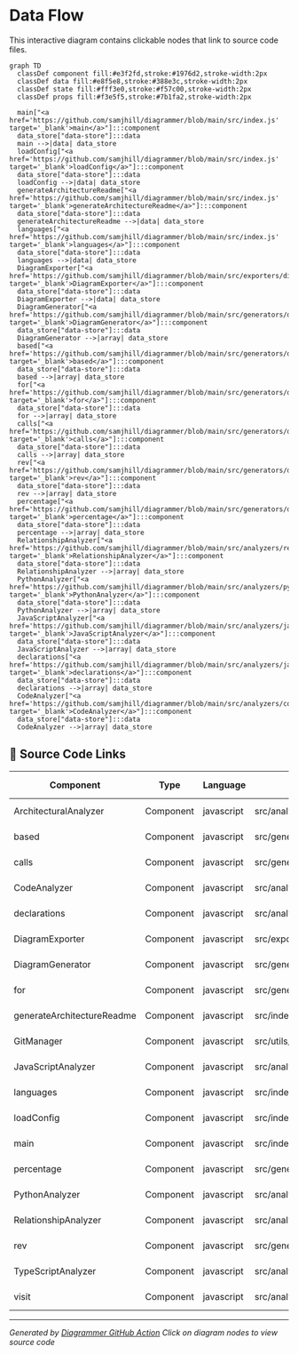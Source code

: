 # Data Flow

This interactive diagram contains clickable nodes that link to source code files.

```mermaid
graph TD
  classDef component fill:#e3f2fd,stroke:#1976d2,stroke-width:2px
  classDef data fill:#e8f5e8,stroke:#388e3c,stroke-width:2px
  classDef state fill:#fff3e0,stroke:#f57c00,stroke-width:2px
  classDef props fill:#f3e5f5,stroke:#7b1fa2,stroke-width:2px

  main["<a href='https://github.com/samjhill/diagrammer/blob/main/src/index.js' target='_blank'>main</a>"]:::component
  data_store["data-store"]:::data
  main -->|data| data_store
  loadConfig["<a href='https://github.com/samjhill/diagrammer/blob/main/src/index.js' target='_blank'>loadConfig</a>"]:::component
  data_store["data-store"]:::data
  loadConfig -->|data| data_store
  generateArchitectureReadme["<a href='https://github.com/samjhill/diagrammer/blob/main/src/index.js' target='_blank'>generateArchitectureReadme</a>"]:::component
  data_store["data-store"]:::data
  generateArchitectureReadme -->|data| data_store
  languages["<a href='https://github.com/samjhill/diagrammer/blob/main/src/index.js' target='_blank'>languages</a>"]:::component
  data_store["data-store"]:::data
  languages -->|data| data_store
  DiagramExporter["<a href='https://github.com/samjhill/diagrammer/blob/main/src/exporters/diagramExporter.js' target='_blank'>DiagramExporter</a>"]:::component
  data_store["data-store"]:::data
  DiagramExporter -->|data| data_store
  DiagramGenerator["<a href='https://github.com/samjhill/diagrammer/blob/main/src/generators/diagramGenerator.js' target='_blank'>DiagramGenerator</a>"]:::component
  data_store["data-store"]:::data
  DiagramGenerator -->|array| data_store
  based["<a href='https://github.com/samjhill/diagrammer/blob/main/src/generators/diagramGenerator.js' target='_blank'>based</a>"]:::component
  data_store["data-store"]:::data
  based -->|array| data_store
  for["<a href='https://github.com/samjhill/diagrammer/blob/main/src/generators/diagramGenerator.js' target='_blank'>for</a>"]:::component
  data_store["data-store"]:::data
  for -->|array| data_store
  calls["<a href='https://github.com/samjhill/diagrammer/blob/main/src/generators/diagramGenerator.js' target='_blank'>calls</a>"]:::component
  data_store["data-store"]:::data
  calls -->|array| data_store
  rev["<a href='https://github.com/samjhill/diagrammer/blob/main/src/generators/diagramGenerator.js' target='_blank'>rev</a>"]:::component
  data_store["data-store"]:::data
  rev -->|array| data_store
  percentage["<a href='https://github.com/samjhill/diagrammer/blob/main/src/generators/diagramGenerator.js' target='_blank'>percentage</a>"]:::component
  data_store["data-store"]:::data
  percentage -->|array| data_store
  RelationshipAnalyzer["<a href='https://github.com/samjhill/diagrammer/blob/main/src/analyzers/relationshipAnalyzer.js' target='_blank'>RelationshipAnalyzer</a>"]:::component
  data_store["data-store"]:::data
  RelationshipAnalyzer -->|array| data_store
  PythonAnalyzer["<a href='https://github.com/samjhill/diagrammer/blob/main/src/analyzers/pythonAnalyzer.js' target='_blank'>PythonAnalyzer</a>"]:::component
  data_store["data-store"]:::data
  PythonAnalyzer -->|array| data_store
  JavaScriptAnalyzer["<a href='https://github.com/samjhill/diagrammer/blob/main/src/analyzers/javascriptAnalyzer.js' target='_blank'>JavaScriptAnalyzer</a>"]:::component
  data_store["data-store"]:::data
  JavaScriptAnalyzer -->|array| data_store
  declarations["<a href='https://github.com/samjhill/diagrammer/blob/main/src/analyzers/javascriptAnalyzer.js' target='_blank'>declarations</a>"]:::component
  data_store["data-store"]:::data
  declarations -->|array| data_store
  CodeAnalyzer["<a href='https://github.com/samjhill/diagrammer/blob/main/src/analyzers/codeAnalyzer.js' target='_blank'>CodeAnalyzer</a>"]:::component
  data_store["data-store"]:::data
  CodeAnalyzer -->|array| data_store

```

## 📁 Source Code Links

| Component | Type | Language | File Path | Source Link |
|-----------|------|----------|-----------|-------------|
| ArchitecturalAnalyzer | Component | javascript | src/analyzers/architecturalAnalyzer.js | [View Source](https://github.com/samjhill/diagrammer/blob/main/src/analyzers/architecturalAnalyzer.js) |
| based | Component | javascript | src/generators/diagramGenerator.js | [View Source](https://github.com/samjhill/diagrammer/blob/main/src/generators/diagramGenerator.js) |
| calls | Component | javascript | src/generators/diagramGenerator.js | [View Source](https://github.com/samjhill/diagrammer/blob/main/src/generators/diagramGenerator.js) |
| CodeAnalyzer | Component | javascript | src/analyzers/codeAnalyzer.js | [View Source](https://github.com/samjhill/diagrammer/blob/main/src/analyzers/codeAnalyzer.js) |
| declarations | Component | javascript | src/analyzers/javascriptAnalyzer.js | [View Source](https://github.com/samjhill/diagrammer/blob/main/src/analyzers/javascriptAnalyzer.js) |
| DiagramExporter | Component | javascript | src/exporters/diagramExporter.js | [View Source](https://github.com/samjhill/diagrammer/blob/main/src/exporters/diagramExporter.js) |
| DiagramGenerator | Component | javascript | src/generators/diagramGenerator.js | [View Source](https://github.com/samjhill/diagrammer/blob/main/src/generators/diagramGenerator.js) |
| for | Component | javascript | src/generators/diagramGenerator.js | [View Source](https://github.com/samjhill/diagrammer/blob/main/src/generators/diagramGenerator.js) |
| generateArchitectureReadme | Component | javascript | src/index.js | [View Source](https://github.com/samjhill/diagrammer/blob/main/src/index.js) |
| GitManager | Component | javascript | src/utils/gitManager.js | [View Source](https://github.com/samjhill/diagrammer/blob/main/src/utils/gitManager.js) |
| JavaScriptAnalyzer | Component | javascript | src/analyzers/javascriptAnalyzer.js | [View Source](https://github.com/samjhill/diagrammer/blob/main/src/analyzers/javascriptAnalyzer.js) |
| languages | Component | javascript | src/index.js | [View Source](https://github.com/samjhill/diagrammer/blob/main/src/index.js) |
| loadConfig | Component | javascript | src/index.js | [View Source](https://github.com/samjhill/diagrammer/blob/main/src/index.js) |
| main | Component | javascript | src/index.js | [View Source](https://github.com/samjhill/diagrammer/blob/main/src/index.js) |
| percentage | Component | javascript | src/generators/diagramGenerator.js | [View Source](https://github.com/samjhill/diagrammer/blob/main/src/generators/diagramGenerator.js) |
| PythonAnalyzer | Component | javascript | src/analyzers/pythonAnalyzer.js | [View Source](https://github.com/samjhill/diagrammer/blob/main/src/analyzers/pythonAnalyzer.js) |
| RelationshipAnalyzer | Component | javascript | src/analyzers/relationshipAnalyzer.js | [View Source](https://github.com/samjhill/diagrammer/blob/main/src/analyzers/relationshipAnalyzer.js) |
| rev | Component | javascript | src/generators/diagramGenerator.js | [View Source](https://github.com/samjhill/diagrammer/blob/main/src/generators/diagramGenerator.js) |
| TypeScriptAnalyzer | Component | javascript | src/analyzers/typescriptAnalyzer.js | [View Source](https://github.com/samjhill/diagrammer/blob/main/src/analyzers/typescriptAnalyzer.js) |
| visit | Component | javascript | src/analyzers/typescriptAnalyzer.js | [View Source](https://github.com/samjhill/diagrammer/blob/main/src/analyzers/typescriptAnalyzer.js) |


---
*Generated by [Diagrammer GitHub Action](https://github.com/samjhill/diagrammer)*
*Click on diagram nodes to view source code*